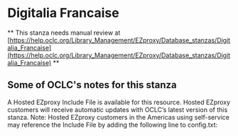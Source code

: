 # Digitalia Francaise
** This stanza needs manual review at [https://help.oclc.org/Library_Management/EZproxy/Database_stanzas/Digitalia_Francaise](https://help.oclc.org/Library_Management/EZproxy/Database_stanzas/Digitalia_Francaise) **

## Some of OCLC's notes for this stanza

A Hosted EZproxy Include File is available for this resource. Hosted EZproxy customers will receive automatic updates with OCLC&rsquo;s latest version of this stanza. Note: Hosted EZproxy customers in the Americas using self-service may reference the Include File by adding the following line to config.txt:

&nbsp;

&nbsp;
